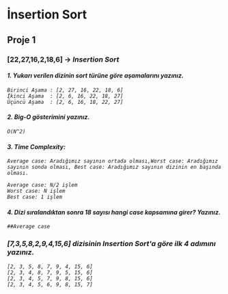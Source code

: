 # İnsertion Sort

## Proje 1

### [22,27,16,2,18,6] -> <em>Insertion Sort

#### 1. Yukarı verilen dizinin sort türüne göre aşamalarını yazınız.
    Birinci Aşama : [2, 27, 16, 22, 18, 6]
    İkinci Aşama  : [2, 6, 16, 22, 18, 27]
    Üçüncü Aşama  : [2, 6, 16, 18, 22, 27]


#### 2. Big-O gösterimini yazınız.
    O(N^2)

#### 3. Time Complexity: 
    Average case: Aradığımız sayının ortada olması,Worst case: Aradığımız sayının sonda olması, Best case: Aradığımız sayının dizinin en başında olması.

    Average case: N/2 işlem
    Worst case: N işlem
    Best case: 1 işlem



#### 4. Dizi sıralandıktan sonra 18 sayısı hangi case kapsamına girer? Yazınız.
    ##Average case


### [7,3,5,8,2,9,4,15,6] dizisinin Insertion Sort'a göre ilk 4 adımını yazınız.

    [2, 3, 5, 8, 7, 9, 4, 15, 6]
    [2, 3, 4, 8, 7, 9, 5, 15, 6]
    [2, 3, 4, 5, 7, 9, 8, 15, 6]
    [2, 3, 4, 5, 6, 9, 8, 15, 7]
